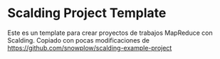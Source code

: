 # Scalding Project Template

Este es un template para crear proyectos de trabajos MapReduce con Scalding. Copiado con pocas modificaciones de https://github.com/snowplow/scalding-example-project

[scalding-example-project]: https://github.com/snowplow/scalding-example-project